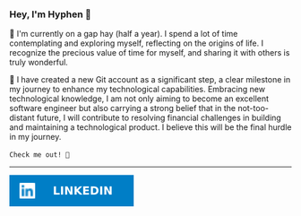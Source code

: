 ### Hey, I'm Hyphen 👋

🌱 I'm currently on a gap hay (half a year).
I spend a lot of time contemplating and exploring myself, reflecting on the origins of life. I recognize the precious value of time for myself, and sharing it with others is truly wonderful.

🧩 I have created a new Git account as a significant step, a clear milestone in my journey to enhance my technological capabilities. Embracing new technological knowledge, I am not only aiming to become an excellent software engineer but also carrying a strong belief that in the not-too-distant future, I will contribute to resolving financial challenges in building and maintaining a technological product. I believe this will be the final hurdle in my journey.

`Check me out! 🔭`
***
[![linkedIn](/assets//linkedin.svg)](https://www.linkedin.com/in/csbt7/)
